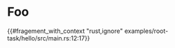 <!--
     Copyright 2024, Colias Group, LLC

     SPDX-License-Identifier: CC-BY-SA-4.0
-->

# Foo

{{#fragement_with_context "rust,ignore" examples/root-task/hello/src/main.rs:12:17}}

